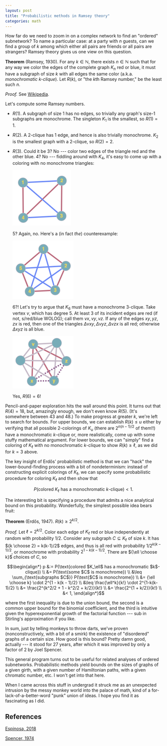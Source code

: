 ```yaml
---
layout: post
title: "Probabilistic methods in Ramsey theory"
categories: math
---
```


How far do we need to zoom in on a complex network to find an "ordered" subnetwork? To name a particular case: at a party with $n$ guests, can we find a group of $k$ among which either all pairs are friends or all pairs are strangers? Ramsey theory gives us one view on this question.

**Theorem** (Ramsey, 1930). For any $k \in \mathbb N$, there exists $n \in \mathbb N$ such that for any way we color the edges of the complete graph $K_n$ red or blue, it must have a subgraph of size $k$ with all edges the same color (a.k.a. _monochromatic $k$-clique_). Let $R(k)$, or "the $k$th Ramsey number," be the least such $n$.

_Proof._ See [Wikipedia](https://en.wikipedia.org/wiki/Ramsey%27s_theorem#Proof).

Let's compute some Ramsey numbers.

* $R(1)$. A subgraph of size 1 has no edges, so trivially any graph's size-1 subgraphs are monochrome. The singleton $K_1$ is the smallest, so $R(1) = 1$.
* $R(2)$. A 2-clique has 1 edge, and hence is also trivially monochrome. $K_2$ is the smallest graph with a 2-clique, so $R(2) = 2$.
* $R(3)$. Could it be 3? No --- color two edges of the triangle red and the other blue. 4? No --- fiddling around with $K_4$, it's easy to come up with a coloring with no monochrome triangles:

  ![png](/assets/ramsey/K_4.png)

  5? Again, no. Here's a (in fact _the_) counterexample:

  ![png](/assets/ramsey/K_5.png)

  6?! Let's try to argue that $K_6$ must have a monochrome 3-clique. Take vertex $v$, which has degree 5. At least 3 of its incident edges are red (if not, s/red/blue WOLOG); call them $vx, vy, vz$. If any of the edges $xy, yz, zx$ is red, then one of the triangles $\Delta vxy, \Delta vyz, \Delta vzx$ is all red; otherwise $\Delta xyz$ is all blue.

  ![png](/assets/ramsey/K_6.png)

  Yes, $R(6) = 6$!

Pencil-and-paper exploration hits the wall around this point. It turns out that $R(4) = 18$, but, amazingly enough, we don't even know $R(5)$. (It's somewhere between 43 and 48.) To make progress at greater $k$, we're left to search for bounds. For upper bounds, we can establish $R(k) \leq u$ either by verifying that all possible 2-colorings of $K_u$ (there are $2^{n(n-1)/2}$ of them!!) have a monochromatic $k$-clique or, more realistically, come up with some stuffy mathematical argument. For lower bounds, we can "simply" find a coloring of $K_\ell$ with no monochromatic $k$-clique to show $R(k) \geq \ell$, as we did for $k=3$ above.

The key insight of Erdős' probabilistic method is that we can "hack" the lower-bound-finding process with a bit of nondeterminism: instead of constructing explicit colorings of $K_\ell$, we can specify some probabilistic procedure for coloring $K_\ell$ and then show that

$$P(\text{colored $K_\ell$ has a monochromatic $k$-clique}) < 1.$$

The interesting bit is specifying a procedure that admits a nice analytical bound on this probability. Wonderfully, the simplest possible idea bears fruit:

**Theorem** (Erdős, 1947). $R(k) \geq 2^{k/2}$.

_Proof._ Let $\ell = 2^{k/2}$. Color each edge of $K_\ell$ red or blue independently at random with probability $1/2$. Consider any subgraph $C \subseteq K_\ell$ of size $k$. It has ${k \choose 2} = k(k-1)/2$ edges, and thus is all red with probability $1/2^{k(k-1)/2}$, or monochrome with probability $2^{1 - k(k-1)/2}$. There are ${\ell \choose k}$ choices of $C$, so

$$\begin{align*}
p &:= P(\text{colored $K_\ell$ has a monochromatic $k$-clique}) \\
    &= P(\text{some $C$ is monochrome}) \\
    &\leq \sum_{\text{subgraphs $C$}} P(\text{$C$ is monochrome}) \\
    &= {\ell \choose k} \cdot 2^{1 - k(k - 1)/2} \\
    &\leq \frac{\ell^k}{k!} \cdot 2^{1-k(k-1)/2} \\
    &= \frac{2^{k^2/2 + 1 - k^2/2 + k/2}}{k!} \\
    &= \frac{2^{1 + k/2}}{k!} \\
    &< 1,
\end{align*}$$

where the first inequality is due to the union bound, the second is a common upper bound for the binomial coefficient, and the third is intuitive given the hyperexponential growth of the factorial function --- sub in Stirling's approximation if you like.

In sum, just by telling monkeys to throw darts, we've proven (nonconstructively, with a bit of a smirk) the existence of "disordered" graphs of a certain size. How good is this bound? Pretty damn good, actually --- it stood for 27 years, after which it was improved by only a factor of 2 by Joel Spencer.

This general program turns out to be useful for related analyses of ordered subnetworks. Probabilistic methods yield bounds on the sizes of graphs of a given girth, with a given number of Hamiltonian paths, with a given chromatic number, etc. I won't get into that here.

When I came across this stuff in undergrad it struck me as an unexpected intrusion by the messy monkey world into the palace of math, kind of a for-lack-of-a-better-word "punk" union of ideas. I hope you find it as fascinating as I did.

## References

[Espinosa, 2018](https://math.mit.edu/~apost/courses/18.204_2018/Camilo_Espinosa_paper.pdf)

[Spencer, 1974](https://www.sciencedirect.com/science/article/pii/0097316575900710)
